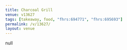 ```yaml
---
title: Charcoal Grill
venue: v13627
tags: [takeaway, food, "fhrs:694771", "fhrs:695693"]
permalink: /v/13627/
layout: venue
---
```

null